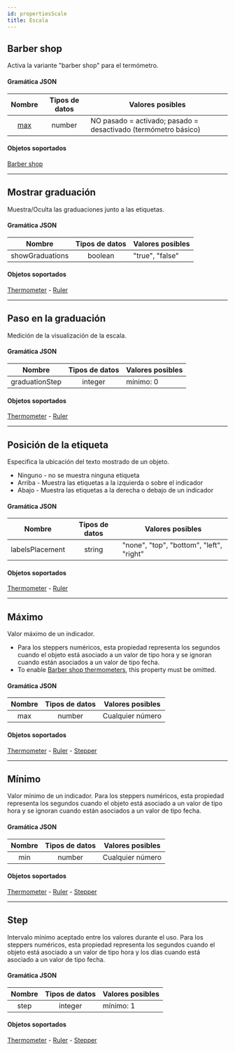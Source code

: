 ```yaml
---
id: propertiesScale
title: Escala
---
```


## Barber shop

Activa la variante "barber shop" para el termómetro.

#### Gramática JSON

|      Nombre     | Tipos de datos | Valores posibles                                                                  |
| :-------------: | :------------: | --------------------------------------------------------------------------------- |
| [max](#maximum) |     number     | NO pasado = activado; pasado = desactivado (termómetro básico) |

#### Objetos soportados

[Barber shop](progressIndicator.md#barber-shop)

***

## Mostrar graduación

Muestra/Oculta las graduaciones junto a las etiquetas.

#### Gramática JSON

|      Nombre     | Tipos de datos | Valores posibles |
| :-------------: | :------------: | ---------------- |
| showGraduations |     boolean    | "true", "false"  |

#### Objetos soportados

[Thermometer](progressIndicator.md#thermometer) - [Ruler](ruler.md#ruler)

***

## Paso en la graduación

Medición de la visualización de la escala.

#### Gramática JSON

|     Nombre     | Tipos de datos | Valores posibles |
| :------------: | :------------: | ---------------- |
| graduationStep |     integer    | mínimo: 0        |

#### Objetos soportados

[Thermometer](progressIndicator.md#thermometer) - [Ruler](ruler.md#ruler)

***

## Posición de la etiqueta

Especifica la ubicación del texto mostrado de un objeto.

- Ninguno - no se muestra ninguna etiqueta
- Arriba - Muestra las etiquetas a la izquierda o sobre el indicador
- Abajo - Muestra las etiquetas a la derecha o debajo de un indicador

#### Gramática JSON

|      Nombre     | Tipos de datos | Valores posibles                         |
| :-------------: | :------------: | ---------------------------------------- |
| labelsPlacement |     string     | "none", "top", "bottom", "left", "right" |

#### Objetos soportados

[Thermometer](progressIndicator.md#thermometer) - [Ruler](ruler.md#ruler)

***

## Máximo

Valor máximo de un indicador.

- Para los steppers numéricos, esta propiedad representa los segundos cuando el objeto está asociado a un valor de tipo hora y se ignoran cuando están asociados a un valor de tipo fecha.
- To enable [Barber shop thermometers](progressIndicator.md#barber-shop), this property must be omitted.

#### Gramática JSON

| Nombre | Tipos de datos | Valores posibles |
| :----: | :------------: | ---------------- |
|   max  |     number     | Cualquier número |

#### Objetos soportados

[Thermometer](progressIndicator.md#thermometer) - [Ruler](ruler.md#ruler) - [Stepper](stepper.md#stepper)

***

## Mínimo

Valor mínimo de un indicador. Para los steppers numéricos, esta propiedad representa los segundos cuando el objeto está asociado a un valor de tipo hora y se ignoran cuando están asociados a un valor de tipo fecha.

#### Gramática JSON

| Nombre | Tipos de datos | Valores posibles |
| :----: | :------------: | ---------------- |
|   min  |     number     | Cualquier número |

#### Objetos soportados

[Thermometer](progressIndicator.md#thermometer) - [Ruler](ruler.md#ruler) - [Stepper](stepper.md#stepper)

***

## Step

Intervalo mínimo aceptado entre los valores durante el uso. Para los steppers numéricos, esta propiedad representa los segundos cuando el objeto está asociado a un valor de tipo hora y los días cuando está asociado a un valor de tipo fecha.

#### Gramática JSON

| Nombre | Tipos de datos | Valores posibles |
| :----: | :------------: | ---------------- |
|  step  |     integer    | mínimo: 1        |

#### Objetos soportados

[Thermometer](progressIndicator.md#thermometer) - [Ruler](ruler.md#ruler) - [Stepper](stepper.md#stepper)
